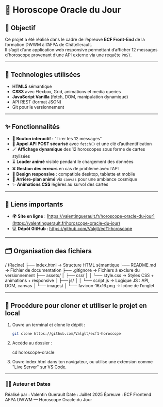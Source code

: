 # 🔮 Horoscope Oracle du Jour

## 🎯 Objectif

Ce projet a été réalisé dans le cadre de l’épreuve **ECF Front-End** de la formation DWWM à l’AFPA de Châtellerault.  
Il s’agit d’une application web responsive permettant d’afficher 12 messages d’horoscope provenant d’une API externe via une requête `POST`.

---

## 🧰 Technologies utilisées

- **HTML5** sémantique
- **CSS3** avec Flexbox, Grid, animations et media queries
- **JavaScript Vanilla** (fetch, DOM, manipulation dynamique)
- API REST (format JSON)
- Git pour le versionnement

---

## ✨ Fonctionnalités

- 🎲 **Bouton interactif** : "Tirer les 12 messages"
- 📡 **Appel API POST sécurisé** avec `fetch()` et une clé d’authentification
- 🪄 **Affichage dynamique** des 12 horoscopes sous forme de cartes stylisées
- ⏳ **Loader animé** visible pendant le chargement des données
- ❌ **Gestion des erreurs** en cas de problème avec l’API
- 📱 **Design responsive** : compatible desktop, tablette et mobile
- 🌌 **Arrière-plan animé** via `canvas` pour une ambiance cosmique
- ✨ **Animations CSS** légères au survol des cartes

---

## 🔗 Liens importants

- 🌍 **Site en ligne** : [https://valentinguerault.fr/horoscope-oracle-du-jour](https://valentinguerault.fr/horoscope-oracle-du-jour)  
- 💻 **Dépôt GitHub** : https://github.com/Valglt/ecf1-horoscope

---

## 🗂️ Organisation des fichiers

/ (Racine)
├── index.html → Structure HTML sémantique
├── README.md → Fichier de documentation
├── .gitignore → Fichiers à exclure du versionnement
├── assets/
│ ├── css/
│ │ └── style.css → Styles CSS + animations + responsive
│ ├── js/
│ │ └── script.js → Logique JS : API, DOM, canvas
│ └── images/
│ └── favicon-16x16.png → Icône de l’onglet


---

## 🚀 Procédure pour cloner et utiliser le projet en local

1. Ouvre un terminal et clone le dépôt :

   ```bash
   git clone https://github.com/Valglt/ecf1-horoscope

2. Accède au dossier :

    cd horoscope-oracle

3. Ouvre index.html dans ton navigateur, ou utilise une extension comme "Live Server" sur VS Code.

---

### 👨‍💻 Auteur et Dates

Réalisé par : Valentin Guerault
Date : Juillet 2025
Épreuve : ECF Frontend AFPA DWWM — Horoscope Oracle du Jour